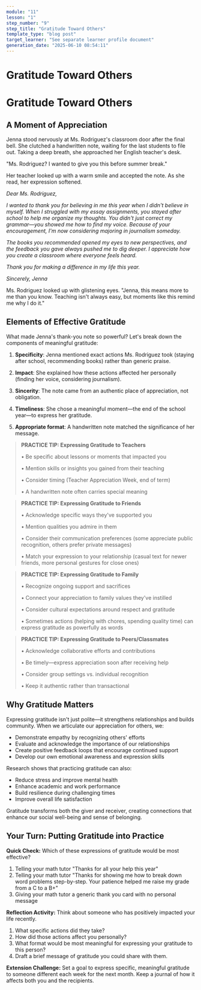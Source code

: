 ```yaml
---
module: "11"
lesson: "1"
step_number: "9"
step_title: "Gratitude Toward Others"
template_type: "blog post"
target_learner: "See separate learner profile document"
generation_date: "2025-06-10 08:54:11"
---
```


# Gratitude Toward Others

# Gratitude Toward Others

## A Moment of Appreciation

Jenna stood nervously at Ms. Rodriguez's classroom door after the final bell. She clutched a handwritten note, waiting for the last students to file out. Taking a deep breath, she approached her English teacher's desk.

"Ms. Rodriguez? I wanted to give you this before summer break."

Her teacher looked up with a warm smile and accepted the note. As she read, her expression softened.

*Dear Ms. Rodriguez,*

*I wanted to thank you for believing in me this year when I didn't believe in myself. When I struggled with my essay assignments, you stayed after school to help me organize my thoughts. You didn't just correct my grammar—you showed me how to find my voice. Because of your encouragement, I'm now considering majoring in journalism someday.*

*The books you recommended opened my eyes to new perspectives, and the feedback you gave always pushed me to dig deeper. I appreciate how you create a classroom where everyone feels heard.*

*Thank you for making a difference in my life this year.*

*Sincerely,*
*Jenna*

Ms. Rodriguez looked up with glistening eyes. "Jenna, this means more to me than you know. Teaching isn't always easy, but moments like this remind me why I do it."

## Elements of Effective Gratitude

What made Jenna's thank-you note so powerful? Let's break down the components of meaningful gratitude:

1. **Specificity**: Jenna mentioned exact actions Ms. Rodriguez took (staying after school, recommending books) rather than generic praise.

2. **Impact**: She explained how these actions affected her personally (finding her voice, considering journalism).

3. **Sincerity**: The note came from an authentic place of appreciation, not obligation.

4. **Timeliness**: She chose a meaningful moment—the end of the school year—to express her gratitude.

5. **Appropriate format**: A handwritten note matched the significance of her message.

> **PRACTICE TIP: Expressing Gratitude to Teachers**
> 
> • Be specific about lessons or moments that impacted you
> 
> • Mention skills or insights you gained from their teaching
> 
> • Consider timing (Teacher Appreciation Week, end of term)
> 
> • A handwritten note often carries special meaning

> **PRACTICE TIP: Expressing Gratitude to Friends**
> 
> • Acknowledge specific ways they've supported you
> 
> • Mention qualities you admire in them
> 
> • Consider their communication preferences (some appreciate public recognition, others prefer private messages)
> 
> • Match your expression to your relationship (casual text for newer friends, more personal gestures for close ones)

> **PRACTICE TIP: Expressing Gratitude to Family**
> 
> • Recognize ongoing support and sacrifices
> 
> • Connect your appreciation to family values they've instilled
> 
> • Consider cultural expectations around respect and gratitude
> 
> • Sometimes actions (helping with chores, spending quality time) can express gratitude as powerfully as words

> **PRACTICE TIP: Expressing Gratitude to Peers/Classmates**
> 
> • Acknowledge collaborative efforts and contributions
> 
> • Be timely—express appreciation soon after receiving help
> 
> • Consider group settings vs. individual recognition
> 
> • Keep it authentic rather than transactional

## Why Gratitude Matters

Expressing gratitude isn't just polite—it strengthens relationships and builds community. When we articulate our appreciation for others, we:

- Demonstrate empathy by recognizing others' efforts
- Evaluate and acknowledge the importance of our relationships
- Create positive feedback loops that encourage continued support
- Develop our own emotional awareness and expression skills

Research shows that practicing gratitude can also:
- Reduce stress and improve mental health
- Enhance academic and work performance
- Build resilience during challenging times
- Improve overall life satisfaction

Gratitude transforms both the giver and receiver, creating connections that enhance our social well-being and sense of belonging.

## Your Turn: Putting Gratitude into Practice

**Quick Check:** Which of these expressions of gratitude would be most effective?
1. Telling your math tutor "Thanks for all your help this year"
2. Telling your math tutor "Thanks for showing me how to break down word problems step-by-step. Your patience helped me raise my grade from a C to a B+"
3. Giving your math tutor a generic thank you card with no personal message

**Reflection Activity:** Think about someone who has positively impacted your life recently. 
1. What specific actions did they take?
2. How did those actions affect you personally?
3. What format would be most meaningful for expressing your gratitude to this person?
4. Draft a brief message of gratitude you could share with them.

**Extension Challenge:** Set a goal to express specific, meaningful gratitude to someone different each week for the next month. Keep a journal of how it affects both you and the recipients.